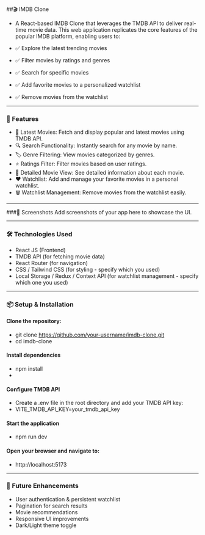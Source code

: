 ##🎬 IMDB Clone
- A React-based IMDB Clone that leverages the TMDB API to deliver real-time movie data. This web application replicates the core features of the popular IMDB platform, enabling users to:

- ✅ Explore the latest trending movies
- ✅ Filter movies by ratings and genres
- ✅ Search for specific movies
- ✅ Add favorite movies to a personalized watchlist
- ✅ Remove movies from the watchlist

---

### 🚀 Features
- 📌 Latest Movies: Fetch and display popular and latest movies using TMDB API.
- 🔍 Search Functionality: Instantly search for any movie by name.
- 🏷️ Genre Filtering: View movies categorized by genres.
- ⭐ Ratings Filter: Filter movies based on user ratings.
- 📄 Detailed Movie View: See detailed information about each movie.
- ❤️ Watchlist: Add and manage your favorite movies in a personal watchlist.
- 🗑️ Watchlist Management: Remove movies from the watchlist easily.

---

###📸 Screenshots
Add screenshots of your app here to showcase the UI.

---

### 🛠️ Technologies Used
- React JS (Frontend)
- TMDB API (for fetching movie data)
- React Router (for navigation)
- CSS / Tailwind CSS (for styling - specify which you used)
- Local Storage / Redux / Context API (for watchlist management - specify which one you used)

---

### 📦 Setup & Installation

#### Clone the repository:
- git clone https://github.com/your-username/imdb-clone.git
- cd imdb-clone

#### Install dependencies
- npm install
- 
#### Configure TMDB API
- Create a .env file in the root directory and add your TMDB API key:
- VITE_TMDB_API_KEY=your_tmdb_api_key
  
#### Start the application
- npm run dev
  
#### Open your browser and navigate to:
- http://localhost:5173
  
---

### 🚀 Future Enhancements
- User authentication & persistent watchlist
- Pagination for search results
- Movie recommendations
- Responsive UI improvements
- Dark/Light theme toggle
